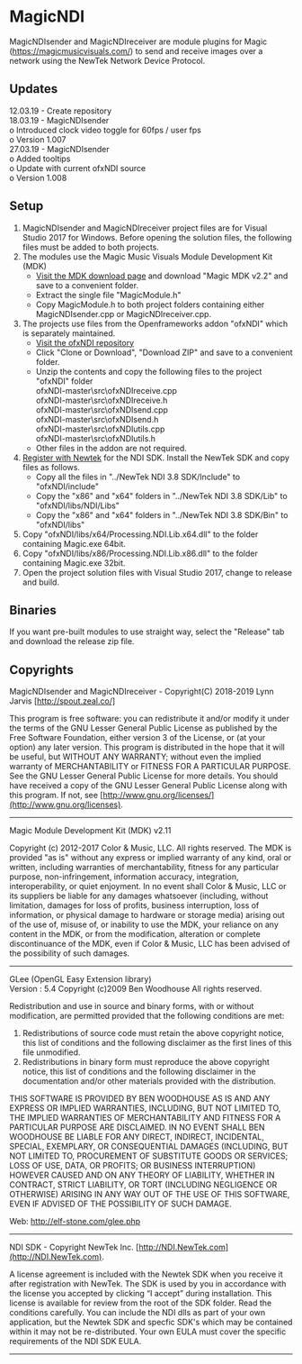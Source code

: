 # MagicNDI
MagicNDIsender and MagicNDIreceiver are module plugins for Magic (https://magicmusicvisuals.com/) to send and receive images over a network using the NewTek Network Device Protocol.

## Updates
12.03.19 - Create repository\
18.03.19 - MagicNDIsender\
o Introduced clock video toggle for 60fps / user fps\
o Version 1.007\
27.03.19 - MagicNDIsender\
o Added tooltips\
o Update with current ofxNDI source\
o Version 1.008

## Setup

1. MagicNDIsender and MagicNDIreceiver project files are for Visual Studio 2017 for Windows.
Before opening the solution files, the following files must be added to both projects.
2. The modules use the Magic Music Visuals Module Development Kit (MDK)
    - [Visit the MDK download page](https://magicmusicvisuals.com/developers) and download "Magic MDK v2.2" and save to a convenient folder.
    - Extract the single file "MagicModule.h"
    - Copy MagicModule.h to both project folders containing either MagicNDIsender.cpp or MagicNDIreceiver.cpp.
3. The projects use files from the Openframeworks addon "ofxNDI" which is separately maintained.
    - [Visit the ofxNDI repository](https://github.com/leadedge/ofxNDI)
    - Click "Clone or Download", "Download ZIP" and save to a convenient folder.
    - Unzip the contents and copy the following files to the project "ofxNDI" folder\
        ofxNDI-master\src\ofxNDIreceive.cpp\
        ofxNDI-master\src\ofxNDIreceive.h\
        ofxNDI-master\src\ofxNDIsend.cpp\
        ofxNDI-master\src\ofxNDIsend.h\
        ofxNDI-master\src\ofxNDIutils.cpp\
        ofxNDI-master\src\ofxNDIutils.h
    - Other files in the addon are not required.
4. [Register with Newtek](http://pages.newtek.com/NDI-Developers.html) for the NDI SDK. Install the NewTek SDK and copy files as follows.
    - Copy all the files in "../NewTek NDI 3.8 SDK/Include" to "ofxNDI/include"
    - Copy the "x86" and "x64" folders in "../NewTek NDI 3.8 SDK/Lib" to "ofxNDI/libs/NDI/Libs"
    - Copy the "x86" and "x64" folders in "../NewTek NDI 3.8 SDK/Bin" to "ofxNDI/libs"
5. Copy "ofxNDI/libs/x64/Processing.NDI.Lib.x64.dll" to the folder containing Magic.exe 64bit.
6. Copy "ofxNDI/libs/x86/Processing.NDI.Lib.x86.dll" to the folder containing Magic.exe 32bit.
7. Open the project solution files with Visual Studio 2017, change to release and build.

## Binaries

If you want pre-built modules to use straight way, select the "Release" tab and download the release zip file.

## Copyrights

MagicNDIsender and MagicNDIreceiver - Copyright(C) 2018-2019 Lynn Jarvis [http://spout.zeal.co/]

This program is free software: you can redistribute it and/or modify it under the terms of the GNU Lesser  General Public License as published by the Free Software Foundation, either version 3 of the License, or (at your option) any later version.
This program is distributed in the hope that it will be useful, but WITHOUT ANY WARRANTY; without even the implied warranty of MERCHANTABILITY or FITNESS FOR A PARTICULAR PURPOSE.  See the GNU Lesser General Public License for more details. 
You should have received a copy of the GNU Lesser General Public License along with this program.  If not, see [http://www.gnu.org/licenses/](http://www.gnu.org/licenses).

----------------------
Magic Module Development Kit (MDK) v2.11

Copyright (c) 2012-2017 Color & Music, LLC.  All rights reserved.
The MDK is provided "as is" without any express or implied warranty
of any kind, oral or written, including warranties of merchantability,
fitness for any particular purpose, non-infringement, information
accuracy, integration, interoperability, or quiet enjoyment.  In no
event shall Color & Music, LLC or its suppliers be liable for any
damages whatsoever (including, without limitation, damages for loss
of profits, business interruption, loss of information, or physical
damage to hardware or storage media) arising out of the use of, misuse
of, or inability to use the MDK, your reliance on any content in the
MDK, or from the modification, alteration or complete discontinuance
of the MDK, even if Color & Music, LLC has been advised of the
possibility of such damages.
 
----------------------
GLee (OpenGL Easy Extension library)        
Version : 5.4
Copyright (c)2009  Ben Woodhouse  All rights reserved.

Redistribution and use in source and binary forms, with or without
modification, are permitted provided that the following conditions are met:
1. Redistributions of source code must retain the above copyright
notice, this list of conditions and the following disclaimer as
the first lines of this file unmodified.
2. Redistributions in binary form must reproduce the above copyright
notice, this list of conditions and the following disclaimer in the
documentation and/or other materials provided with the distribution.

THIS SOFTWARE IS PROVIDED BY BEN WOODHOUSE AS IS AND ANY EXPRESS OR
IMPLIED WARRANTIES, INCLUDING, BUT NOT LIMITED TO, THE IMPLIED WARRANTIES
OF MERCHANTABILITY AND FITNESS FOR A PARTICULAR PURPOSE ARE DISCLAIMED.
IN NO EVENT SHALL BEN WOODHOUSE BE LIABLE FOR ANY DIRECT, INDIRECT,
INCIDENTAL, SPECIAL, EXEMPLARY, OR CONSEQUENTIAL DAMAGES (INCLUDING, BUT
NOT LIMITED TO, PROCUREMENT OF SUBSTITUTE GOODS OR SERVICES; LOSS OF USE,
DATA, OR PROFITS; OR BUSINESS INTERRUPTION) HOWEVER CAUSED AND ON ANY
THEORY OF LIABILITY, WHETHER IN CONTRACT, STRICT LIABILITY, OR TORT
(INCLUDING NEGLIGENCE OR OTHERWISE) ARISING IN ANY WAY OUT OF THE USE OF
THIS SOFTWARE, EVEN IF ADVISED OF THE POSSIBILITY OF SUCH DAMAGE.

Web: http://elf-stone.com/glee.php

----------------------
NDI SDK - Copyright NewTek Inc. [http://NDI.NewTek.com](http://NDI.NewTek.com).

A license agreement is included with the Newtek SDK when you receive it after registration with NewTek.
The SDK is used by you in accordance with the license you accepted by clicking “I accept” during installation. This license is available for review from the root of the SDK folder.
Read the conditions carefully. You can include the NDI dlls as part of your own application, but the Newtek SDK and specfic SDK's which may be contained within it may not be re-distributed.
Your own EULA must cover the specific requirements of the NDI SDK EULA.

----------------------
